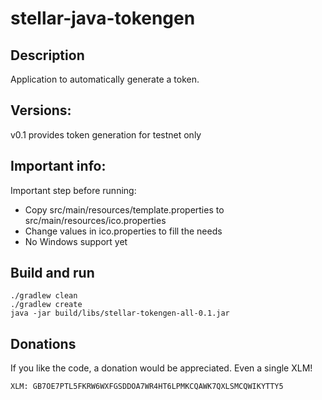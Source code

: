 # stellar-java-tokengen

## Description

Application to automatically generate a token.

## Versions:

v0.1 provides token generation for testnet only

## Important info:

Important step before running:

* Copy src/main/resources/template.properties to src/main/resources/ico.properties
* Change values in ico.properties to fill the needs
* No Windows support yet

## Build and run

```
./gradlew clean
./gradlew create
java -jar build/libs/stellar-tokengen-all-0.1.jar
```

## Donations
If you like the code, a donation would be appreciated. Even a single XLM!

```
XLM: GB7OE7PTL5FKRW6WXFGSDDOA7WR4HT6LPMKCQAWK7QXLSMCQWIKYTTY5
```
